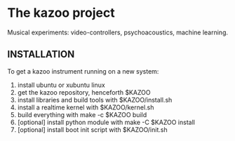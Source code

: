 # The kazoo project

Musical experiments:
video-controllers, psychoacoustics, machine learning.

## INSTALLATION

To get a kazoo instrument running on a new system:

1. install ubuntu or xubuntu linux
2. get the kazoo repository, henceforth $KAZOO
3. install libraries and build tools with $KAZOO/install.sh
4. install a realtime kernel with $KAZOO/kernel.sh
5. build everything with make -c $KAZOO build
6. [optional] install python module with make -C $KAZOO install
7. [optional] install boot init script with $KAZOO/init.sh
